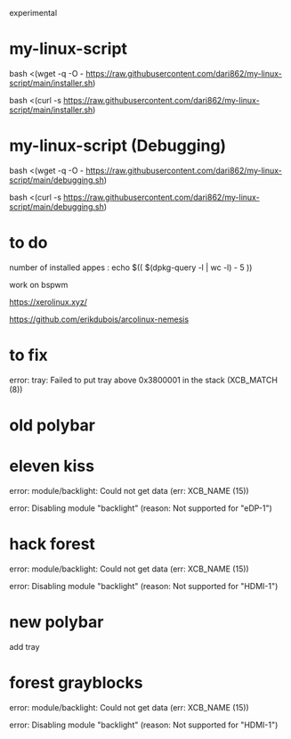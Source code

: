 experimental

# my-linux-script

bash <(wget -q -O - https://raw.githubusercontent.com/dari862/my-linux-script/main/installer.sh)

bash <(curl -s https://raw.githubusercontent.com/dari862/my-linux-script/main/installer.sh)

# my-linux-script (Debugging)

bash <(wget -q -O - https://raw.githubusercontent.com/dari862/my-linux-script/main/debugging.sh)

bash <(curl -s https://raw.githubusercontent.com/dari862/my-linux-script/main/debugging.sh)

# to do

number of installed appes : echo $(( $(dpkg-query -l | wc -l) - 5 ))

work on bspwm

https://xerolinux.xyz/

https://github.com/erikdubois/arcolinux-nemesis

# to fix 

error: tray: Failed to put tray above 0x3800001 in the stack (XCB_MATCH (8))

# old polybar

# eleven kiss 

error: module/backlight: Could not get data (err: XCB_NAME (15))

error: Disabling module "backlight" (reason: Not supported for "eDP-1")

# hack forest

error: module/backlight: Could not get data (err: XCB_NAME (15))

error: Disabling module "backlight" (reason: Not supported for "HDMI-1")

# new polybar

add tray

# forest grayblocks  

error: module/backlight: Could not get data (err: XCB_NAME (15))

error: Disabling module "backlight" (reason: Not supported for "HDMI-1")

